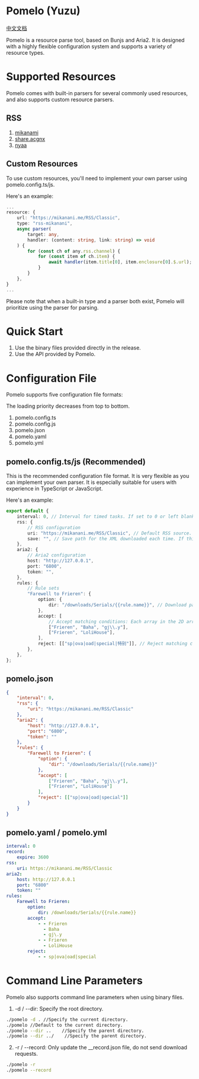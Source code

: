 # Pomelo (Yuzu)

[中文文档](./README.zh.md)

Pomelo is a resource parse tool, based on Bunjs and Aria2. It is designed with a highly flexible configuration system and supports a variety of resource types.

# Supported Resources

Pomelo comes with built-in parsers for several commonly used resources, and also supports custom resource parsers.

## RSS

1. [mikanami](https://mikanani.me/)
2. [share.acgnx](https://share.acgnx.se/)
3. [nyaa](https://nyaa.si/)

## Custom Resources

To use custom resources, you'll need to implement your own parser using pomelo.config.ts/js.

Here's an example:

```ts
...
resource: {
    url: "https://mikanani.me/RSS/Classic",
    type: "rss-mikanani",
    async parser(
        target: any,
        handler: (content: string, link: string) => void
    ) {
        for (const ch of any.rss.channel) {
            for (const item of ch.item) {
                await handler(item.title[0], item.enclosure[0].$.url);
            }
        }
    },
}
...
```

Please note that when a built-in type and a parser both exist, Pomelo will prioritize using the parser for parsing.

# Quick Start

1. Use the binary files provided directly in the release.
2. Use the API provided by Pomelo.

# Configuration File

Pomelo supports five configuration file formats:

The loading priority decreases from top to bottom.

1. pomelo.config.ts
2. pomelo.config.js
3. pomelo.json
4. pomelo.yaml
5. pomelo.yml

## pomelo.config.ts/js (Recommended)

This is the recommended configuration file format. It is very flexible as you can implement your own parser. It is especially suitable for users with experience in TypeScript or JavaScript.

Here's an example:

```typescript
export default {
    interval: 0, // Interval for timed tasks. If set to 0 or left blank, it will be treated as a one-time task. The unit is seconds.
    rss: {
        // RSS configuration
        uri: "https://mikanani.me/RSS/Classic", // Default RSS source. This source is used when the rule does not specify a source.
        save: "", // Save path for the XML downloaded each time. If this field is left blank or unwritten, it will not be saved.
    },
    aria2: {
        // Aria2 configuration
        host: "http://127.0.0.1",
        port: "6800",
        token: "",
    },
    rules: {
        // Rule sets
        "Farewell to Frieren": {
            option: {
                dir: "/downloads/Serials/{{rule.name}}", // Download path. You can use {{rule.name}} as a rule name placeholder.
            },
            accept: [
                // Accept matching conditions: Each array in the 2D array operates in an OR pattern, and each keyword within each array operates in an AND pattern.
                ["Frieren", "Baha", "gj\\.y"],
                ["Frieren", "LoliHouse"],
            ],
            reject: [["sp|ova|oad|special|特别"]], // Reject matching conditions.
        },
    },
};
```

## pomelo.json

```JSON
{
    "interval": 0,
    "rss": {
        "uri": "https://mikanani.me/RSS/Classic"
    },
    "aria2": {
        "host": "http://127.0.0.1",
        "port": "6800",
        "token": ""
    },
    "rules": {
        "Farewell to Frieren": {
            "option": {
                "dir": "/downloads/Serials/{{rule.name}}"
            },
            "accept": [
                ["Frieren", "Baha", "gj\\.y"],
                ["Frieren", "LoliHouse"]
            ],
            "reject": [["sp|ova|oad|special"]]
        }
    }
}
```

## pomelo.yaml / pomelo.yml

```yaml
interval: 0
record:
    expire: 3600
rss:
    uri: https://mikanani.me/RSS/Classic
aria2:
    host: http://127.0.0.1
    port: "6800"
    token: ""
rules:
    Farewell to Frieren:
        option:
            dir: /downloads/Serials/{{rule.name}}
        accept:
            - - Frieren
              - Baha
              - gj\.y
            - - Frieren
              - LoliHouse
        reject:
            - - sp|ova|oad|special
```

# Command Line Parameters

Pomelo also supports command line parameters when using binary files.

1. -d / --dir: Specify the root directory.

```bash
./pomelo -d . //Specify the current directory.
./pomelo //Default to the current directory.
./pomelo --dir ..    //Specify the parent directory.
./pomelo --dir ../    //Specify the parent directory.
```

2. -r / --record: Only update the \_\_record.json file, do not send download requests.

```bash
./pomelo -r
./pomelo --record
```

